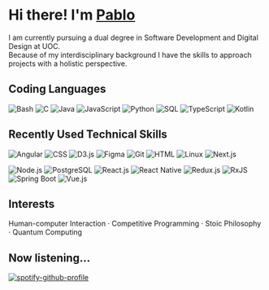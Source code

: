 # Hi there! I'm [Pablo](https://apausa.dev)

I am currently pursuing a dual degree in Software Development and Digital Design at UOC.  
Because of my interdisciplinary background I have the skills to approach projects with a holistic perspective.

## Coding Languages

![Bash](https://img.shields.io/badge/Bash-black?logo=gnubash)
![C](https://img.shields.io/badge/C-black?logo=c)
![Java](https://img.shields.io/badge/Java-black)
![JavaScript](https://img.shields.io/badge/JavaScript-black?logo=javascript)
![Python](https://img.shields.io/badge/Python-black?logo=python)
![SQL](https://img.shields.io/badge/SQL-black)
![TypeScript](https://img.shields.io/badge/TypeScript-black?logo=typescript)
![Kotlin](https://img.shields.io/badge/Kotlin-black?logo=kotlin)

## Recently Used Technical Skills

![Angular](https://img.shields.io/badge/Angular-black?logo=angular)
![CSS](https://img.shields.io/badge/CSS-black?logo=css3)
![D3.js](https://img.shields.io/badge/D3.js-black?logo=d3dotjs)
![Figma](https://img.shields.io/badge/Figma-black?logo=figma)
![Git](https://img.shields.io/badge/Git-black?logo=git)
![HTML](https://img.shields.io/badge/HTML-black?logo=html5)
![Linux](https://img.shields.io/badge/Linux-black?logo=linux)
![Next.js](https://img.shields.io/badge/Next.js-black?logo=nextdotjs)

![Node.js](https://img.shields.io/badge/Node.js-black?logo=nodedotjs)
![PostgreSQL](https://img.shields.io/badge/PostgreSQL-black?logo=postgresql)
![React.js](https://img.shields.io/badge/React.js-black?logo=react)
![React Native](https://img.shields.io/badge/React_Native-black)
![Redux.js](https://img.shields.io/badge/Redux.js-black?logo=redux)
![RxJS](https://img.shields.io/badge/RxJS-black)
![Spring Boot](https://img.shields.io/badge/Spring_Boot-black?logo=springboot)
![Vue.js](https://img.shields.io/badge/Vue.js-black?logo=vuedotjs)

## Interests

Human-computer Interaction · Competitive Programming · Stoic Philosophy · Quantum Computing

## Now listening...

[![spotify-github-profile](https://spotify-github-profile.kittinanx.com/api/view?uid=pabloapausa&cover_image=true&theme=natemoo-re&show_offline=true&background_color=121212&interchange=false&bar_color=53b14f&bar_color_cover=false)](https://spotify-github-profile.kittinanx.com/api/view?uid=pabloapausa&redirect=true)
